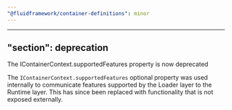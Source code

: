 ```yaml
---
"@fluidframework/container-definitions": minor
---
```

---
"section": deprecation
---

The IContainerContext.supportedFeatures property is now deprecated

The `IContainerContext.supportedFeatures` optional property was used internally to communicate features supported by the
Loader layer to the Runtime layer. This has since been replaced with functionality that is not exposed externally.
